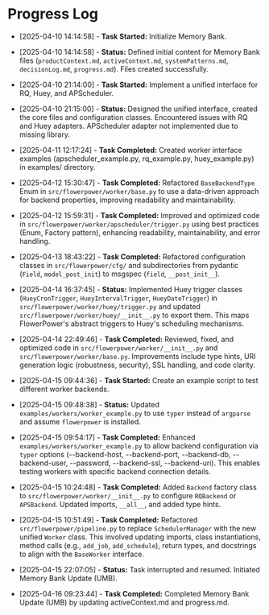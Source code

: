 # Progress Log

*   [2025-04-10 14:14:58] - **Task Started:** Initialize Memory Bank.
*   [2025-04-10 14:14:58] - **Status:** Defined initial content for Memory Bank files (`productContext.md`, `activeContext.md`, `systemPatterns.md`, `decisionLog.md`, `progress.md`). Files created successfully.

*   [2025-04-10 21:14:00] - **Task Started:** Implement a unified interface for RQ, Huey, and APScheduler.
*   [2025-04-10 21:15:00] - **Status:** Designed the unified interface, created the core files and configuration classes. Encountered issues with RQ and Huey adapters. APScheduler adapter not implemented due to missing library.
*   [2025-04-11 12:17:24] - **Task Completed:** Created worker interface examples (apscheduler_example.py, rq_example.py, huey_example.py) in examples/ directory.
*   [2025-04-12 15:30:47] - **Task Completed:** Refactored `BaseBackendType` Enum in `src/flowerpower/worker/base.py` to use a data-driven approach for backend properties, improving readability and maintainability.
*   [2025-04-12 15:59:31] - **Task Completed:** Improved and optimized code in `src/flowerpower/worker/apscheduler/trigger.py` using best practices (Enum, Factory pattern), enhancing readability, maintainability, and error handling.
*   [2025-04-13 18:43:22] - **Task Completed:** Refactored configuration classes in `src/flowerpower/cfg/` and subdirectories from pydantic (`Field`, `model_post_init`) to msgspec (`field`, `__post_init__`).
*   [2025-04-14 16:37:45] - **Status:** Implemented Huey trigger classes (`HueyCronTrigger`, `HueyIntervalTrigger`, `HueyDateTrigger`) in `src/flowerpower/worker/huey/trigger.py` and updated `src/flowerpower/worker/huey/__init__.py` to export them. This maps FlowerPower's abstract triggers to Huey's scheduling mechanisms.
*   [2025-04-14 22:49:46] - **Task Completed:** Reviewed, fixed, and optimized code in `src/flowerpower/worker/__init__.py` and `src/flowerpower/worker/base.py`. Improvements include type hints, URI generation logic (robustness, security), SSL handling, and code clarity.
*   [2025-04-15 09:44:36] - **Task Started:** Create an example script to test different worker backends.
*   [2025-04-15 09:48:38] - **Status:** Updated `examples/workers/worker_example.py` to use `typer` instead of `argparse` and assume `flowerpower` is installed.
*   [2025-04-15 09:54:17] - **Task Completed:** Enhanced `examples/workers/worker_example.py` to allow backend configuration via `typer` options (--backend-host, --backend-port, --backend-db, --backend-user, --password, --backend-ssl, --backend-uri). This enables testing workers with specific backend connection details.

*   [2025-04-15 10:24:48] - **Task Completed:** Added `Backend` factory class to `src/flowerpower/worker/__init__.py` to configure `RQBackend` or `APSBackend`. Updated imports, `__all__`, and added type hints.
*   [2025-04-15 10:51:49] - **Task Completed:** Refactored `src/flowerpower/pipeline.py` to replace `SchedulerManager` with the new unified `Worker` class. This involved updating imports, class instantiations, method calls (e.g., `add_job`, `add_schedule`), return types, and docstrings to align with the `BaseWorker` interface.
*   [2025-04-15 22:07:05] - **Status:** Task interrupted and resumed. Initiated Memory Bank Update (UMB).
*   [2025-04-16 09:23:44] - **Task Completed:** Completed Memory Bank Update (UMB) by updating activeContext.md and progress.md.